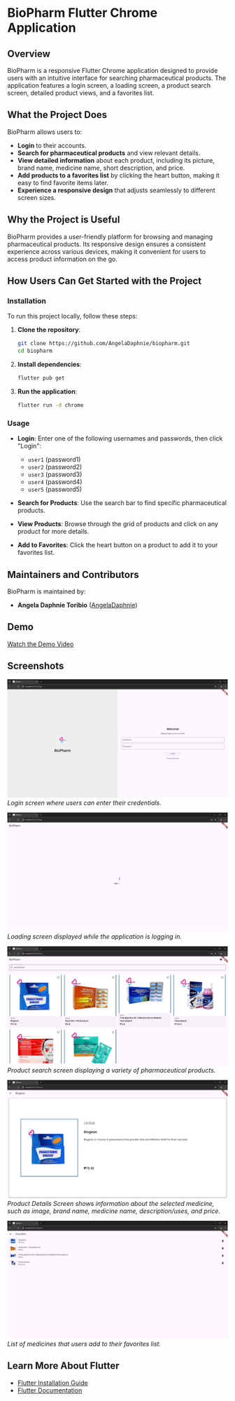 # BioPharm Flutter Chrome Application

## Overview

BioPharm is a responsive Flutter Chrome application designed to provide users with an intuitive interface for searching pharmaceutical products. The application features a login screen, a loading screen, a product search screen, detailed product views, and a favorites list.

## What the Project Does

BioPharm allows users to:

- **Login** to their accounts.
- **Search for pharmaceutical products** and view relevant details.
- **View detailed information** about each product, including its picture, brand name, medicine name, short description, and price.
- **Add products to a favorites list** by clicking the heart button, making it easy to find favorite items later.
- **Experience a responsive design** that adjusts seamlessly to different screen sizes.

## Why the Project is Useful

BioPharm provides a user-friendly platform for browsing and managing pharmaceutical products. Its responsive design ensures a consistent experience across various devices, making it convenient for users to access product information on the go.

## How Users Can Get Started with the Project

### Installation

To run this project locally, follow these steps:

1. **Clone the repository**:
    ```sh
    git clone https://github.com/AngelaDaphnie/biopharm.git
    cd biopharm
    ```

2. **Install dependencies**:
    ```sh
    flutter pub get
    ```

3. **Run the application**:
    ```sh
    flutter run -d chrome
    ```

### Usage

- **Login**: Enter one of the following usernames and passwords, then click "Login":
  - `user1` (password1)
  - `user2` (password2)
  - `user3` (password3)
  - `user4` (password4)
  - `user5` (password5)
  
- **Search for Products**: Use the search bar to find specific pharmaceutical products.
- **View Products**: Browse through the grid of products and click on any product for more details.
- **Add to Favorites**: Click the heart button on a product to add it to your favorites list.

## Maintainers and Contributors

BioPharm is maintained by:

- **Angela Daphnie Toribio** ([AngelaDaphnie](https://github.com/AngelaDaphnie))

## Demo

[Watch the Demo Video](demo_video.mp4)

## Screenshots

![Login Screen](login_screen.png)
*Login screen where users can enter their credentials.*

![Loading Screen](loading_screen.png)
*Loading screen displayed while the application is logging in.*

![Product Search Screen](search_screen.png)
*Product search screen displaying a variety of pharmaceutical products.*

![Product Details](details_screen.png)
*Product Details Screen shows information about the selected medicine, such as image, brand name, medicine name, description/uses, and price.*

![Favorites Screen](favorites_screen.png)
*List of medicines that users add to their favorites list.*

## Learn More About Flutter

- [Flutter Installation Guide](https://docs.flutter.dev/get-started/install)
- [Flutter Documentation](https://docs.flutter.dev/)
